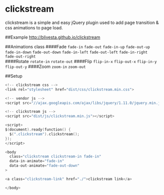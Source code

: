 clickstream
==================
clickstream is a simple and easy jQuery plugin used to add page transition & css animations to page load. 

##Example
http://blivesta.github.io/clickstream

##Animations class
####Fade
`fade-in` `fade-out` `fade-in-up` `fade-out-up` `fade-in-down` `fade-out-down` `fade-in-left` `fade-out-left` `fade-in-right` `fade-out-right`  
####Rotate
`rotate-in` `rotate-out`
####Flip
`flip-in-x` `flip-out-x` `flip-in-y` `flip-out-y`
####Zoom
`zoom-in` `zoom-out`

##Setup
~~~ go
<!-- clickstream css -->
<link rel="stylesheet" href="dist/css/clickstream.min.css">

<!-- vendor js -->
<script src="//ajax.googleapis.com/ajax/libs/jquery/1.11.0/jquery.min.js"></script>

<!-- clickstream js -->
<script src="dist/js/clickstream.min.js"></script>

<script>
$(document).ready(function() {
  $(".clickstream").clickstream();
}); 
</script>

<body 
  class="clickstream clickstream-in fade-in" 
  data-in-animate="fade-in" 
  data-out-animate="fade-out-down"
>

<a class="clickstream-link" href="./">clickstream link</a>

</body>
~~~
